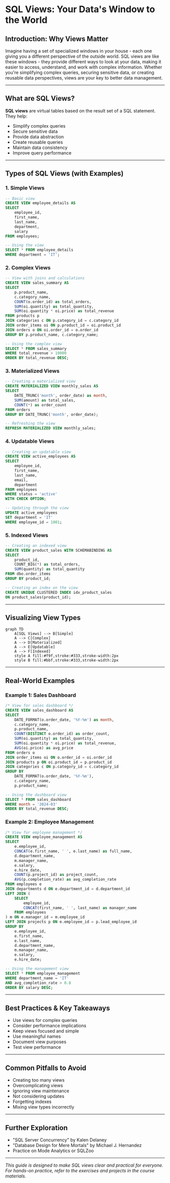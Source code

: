 # SQL Views: Your Data's Window to the World

## Introduction: Why Views Matter
Imagine having a set of specialized windows in your house - each one giving you a different perspective of the outside world. SQL views are like these windows - they provide different ways to look at your data, making it easier to access, understand, and work with complex information. Whether you're simplifying complex queries, securing sensitive data, or creating reusable data perspectives, views are your key to better data management.

---

## What are SQL Views?
**SQL views** are virtual tables based on the result set of a SQL statement. They help:
- Simplify complex queries
- Secure sensitive data
- Provide data abstraction
- Create reusable queries
- Maintain data consistency
- Improve query performance

---

## Types of SQL Views (with Examples)

### 1. Simple Views
```sql
-- Basic view
CREATE VIEW employee_details AS
SELECT 
    employee_id,
    first_name,
    last_name,
    department,
    salary
FROM employees;

-- Using the view
SELECT * FROM employee_details
WHERE department = 'IT';
```

### 2. Complex Views
```sql
-- View with joins and calculations
CREATE VIEW sales_summary AS
SELECT 
    p.product_name,
    c.category_name,
    COUNT(o.order_id) as total_orders,
    SUM(oi.quantity) as total_quantity,
    SUM(oi.quantity * oi.price) as total_revenue
FROM products p
JOIN categories c ON p.category_id = c.category_id
JOIN order_items oi ON p.product_id = oi.product_id
JOIN orders o ON oi.order_id = o.order_id
GROUP BY p.product_name, c.category_name;

-- Using the complex view
SELECT * FROM sales_summary
WHERE total_revenue > 10000
ORDER BY total_revenue DESC;
```

### 3. Materialized Views
```sql
-- Creating a materialized view
CREATE MATERIALIZED VIEW monthly_sales AS
SELECT 
    DATE_TRUNC('month', order_date) as month,
    SUM(amount) as total_sales,
    COUNT(*) as order_count
FROM orders
GROUP BY DATE_TRUNC('month', order_date);

-- Refreshing the view
REFRESH MATERIALIZED VIEW monthly_sales;
```

### 4. Updatable Views
```sql
-- Creating an updatable view
CREATE VIEW active_employees AS
SELECT 
    employee_id,
    first_name,
    last_name,
    email,
    department
FROM employees
WHERE status = 'active'
WITH CHECK OPTION;

-- Updating through the view
UPDATE active_employees
SET department = 'IT'
WHERE employee_id = 1001;
```

### 5. Indexed Views
```sql
-- Creating an indexed view
CREATE VIEW product_sales WITH SCHEMABINDING AS
SELECT 
    product_id,
    COUNT_BIG(*) as total_orders,
    SUM(quantity) as total_quantity
FROM dbo.order_items
GROUP BY product_id;

-- Creating an index on the view
CREATE UNIQUE CLUSTERED INDEX idx_product_sales
ON product_sales(product_id);
```

---

## Visualizing View Types
```mermaid
graph TD
    A[SQL Views] --> B[Simple]
    A --> C[Complex]
    A --> D[Materialized]
    A --> E[Updatable]
    A --> F[Indexed]
    style A fill:#f9f,stroke:#333,stroke-width:2px
    style B fill:#bbf,stroke:#333,stroke-width:2px
```

---

## Real-World Examples

### Example 1: Sales Dashboard
```sql
/* View for sales dashboard */
CREATE VIEW sales_dashboard AS
SELECT 
    DATE_FORMAT(o.order_date, '%Y-%m') as month,
    c.category_name,
    p.product_name,
    COUNT(DISTINCT o.order_id) as order_count,
    SUM(oi.quantity) as total_quantity,
    SUM(oi.quantity * oi.price) as total_revenue,
    AVG(oi.price) as avg_price
FROM orders o
JOIN order_items oi ON o.order_id = oi.order_id
JOIN products p ON oi.product_id = p.product_id
JOIN categories c ON p.category_id = c.category_id
GROUP BY 
    DATE_FORMAT(o.order_date, '%Y-%m'),
    c.category_name,
    p.product_name;

-- Using the dashboard view
SELECT * FROM sales_dashboard
WHERE month = '2024-03'
ORDER BY total_revenue DESC;
```

### Example 2: Employee Management
```sql
/* View for employee management */
CREATE VIEW employee_management AS
SELECT 
    e.employee_id,
    CONCAT(e.first_name, ' ', e.last_name) as full_name,
    d.department_name,
    m.manager_name,
    e.salary,
    e.hire_date,
    COUNT(p.project_id) as project_count,
    AVG(p.completion_rate) as avg_completion_rate
FROM employees e
JOIN departments d ON e.department_id = d.department_id
LEFT JOIN (
    SELECT 
        employee_id,
        CONCAT(first_name, ' ', last_name) as manager_name
    FROM employees
) m ON e.manager_id = m.employee_id
LEFT JOIN projects p ON e.employee_id = p.lead_employee_id
GROUP BY 
    e.employee_id,
    e.first_name,
    e.last_name,
    d.department_name,
    m.manager_name,
    e.salary,
    e.hire_date;

-- Using the management view
SELECT * FROM employee_management
WHERE department_name = 'IT'
AND avg_completion_rate > 0.8
ORDER BY salary DESC;
```

---

## Best Practices & Key Takeaways
- Use views for complex queries
- Consider performance implications
- Keep views focused and simple
- Use meaningful names
- Document view purposes
- Test view performance

---

## Common Pitfalls to Avoid
- Creating too many views
- Overcomplicating views
- Ignoring view maintenance
- Not considering updates
- Forgetting indexes
- Mixing view types incorrectly

---

## Further Exploration
- "SQL Server Concurrency" by Kalen Delaney
- "Database Design for Mere Mortals" by Michael J. Hernandez
- Practice on Mode Analytics or SQLZoo

---
*This guide is designed to make SQL views clear and practical for everyone. For hands-on practice, refer to the exercises and projects in the course materials.* 
